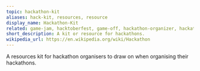 ```yaml
---
topic: hackathon-kit
aliases: hack-kit, resources, resource
display_name: Hackathon-Kit
related: game-jam, hacktoberfest, game-off, hackathon-organizer, hackathon, hackathons
short_description: A kit or resource for hackathons.
wikipedia_url: https://en.wikipedia.org/wiki/Hackathon
---
```


A resources kit for hackathon organisers to draw on when organising their hackathons.
